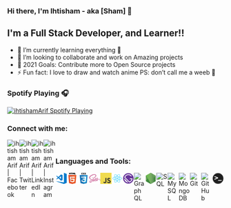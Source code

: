 ### Hi there, I'm Ihtisham - aka [Sham] 👋

## I'm a Full Stack Developer, and Learner!!

- 🌱 I’m currently learning everything 🤣
- 👯 I’m looking to collaborate and work on Amazing projects
- 🥅 2021 Goals: Contribute more to Open Source projects
- ⚡ Fun fact: I love to draw and watch anime PS: don’t call me a weeb 🤣

### Spotify Playing 🎧

[<img src="https://now-playing-codestackr.vercel.app/api/spotify-playing" alt="ihtishamArif Spotify Playing" width="350" />](https://open.spotify.com/playlist/37i9dQZF1EQoqCH7BwIYb7?si=hzBZZMyuQsaKrSGq_vvJPw)

### Connect with me:

[<img align="left" alt="ihtishamArif | Facebook" width="28px" src="https://img.icons8.com/plasticine/400/000000/facebook-new.png"/>][facebook]
[<img align="left" alt="ihtishamArif | Twitter" width="28px" src="https://img.icons8.com/plasticine/400/000000/twitter--v1.png"/>][twitter]
[<img align="left" alt="ihtishamArif | LinkedIn" width="28px" src="https://img.icons8.com/plasticine/400/000000/linkedin.png"/>][linkedin]
[<img align="left" alt="ihtishamArif | Instagram" width="28px" src="https://img.icons8.com/plasticine/400/000000/instagram-new.png"/>][instagram]

<br />

### Languages and Tools:

<img align="left" alt="Visual Studio Code" width="26px" src="https://raw.githubusercontent.com/github/explore/80688e429a7d4ef2fca1e82350fe8e3517d3494d/topics/visual-studio-code/visual-studio-code.png" />
<img align="left" alt="HTML5" width="26px" src="https://raw.githubusercontent.com/github/explore/80688e429a7d4ef2fca1e82350fe8e3517d3494d/topics/html/html.png" />
<img align="left" alt="CSS3" width="26px" src="https://raw.githubusercontent.com/github/explore/80688e429a7d4ef2fca1e82350fe8e3517d3494d/topics/css/css.png" />
<img align="left" alt="Sass" width="26px" src="https://raw.githubusercontent.com/github/explore/80688e429a7d4ef2fca1e82350fe8e3517d3494d/topics/sass/sass.png" />
<img align="left" alt="JavaScript" width="26px" src="https://raw.githubusercontent.com/github/explore/80688e429a7d4ef2fca1e82350fe8e3517d3494d/topics/javascript/javascript.png" />
<img align="left" alt="React" width="26px" src="https://raw.githubusercontent.com/github/explore/80688e429a7d4ef2fca1e82350fe8e3517d3494d/topics/react/react.png" />
<img align="left" alt="Gatsby" width="26px" src="https://raw.githubusercontent.com/github/explore/e94815998e4e0713912fed477a1f346ec04c3da2/topics/gatsby/gatsby.png" />
<img align="left" alt="GraphQL" width="26px" src="https://img.icons8.com/color/48/000000/graphql.png"/>
<img align="left" alt="Node.js" width="26px" src="https://raw.githubusercontent.com/github/explore/80688e429a7d4ef2fca1e82350fe8e3517d3494d/topics/nodejs/nodejs.png" />
<img align="left" alt="SQL" width="26px" src="https://img.icons8.com/color/48/000000/postgreesql.png" />
<img align="left" alt="MySQL" width="26px" src="https://img.icons8.com/color/48/000000/sql-database-administrators-group-skin-type-7.png" />
<img align="left" alt="MongoDB" width="26px" src="https://img.icons8.com/color/48/000000/mongodb.png" />
<img align="left" alt="Git" width="26px" src="https://img.icons8.com/ultraviolet/40/000000/compare-git.png" />
<img align="left" alt="GitHub" width="26px" src="https://img.icons8.com/fluent/48/000000/github.png" />
<img align="left" alt="Terminal" width="26px" src="https://raw.githubusercontent.com/github/explore/80688e429a7d4ef2fca1e82350fe8e3517d3494d/topics/terminal/terminal.png" />


[twitter]: https://twitter.com/ihtishamarif
[instagram]: https://instagram.com/ihtisham.arif
[linkedin]: https://www.linkedin.com/in/muhammad-ihtasham-arif-9976111a2/
[facebook]: https://www.facebook.com/ihtisham1211/
